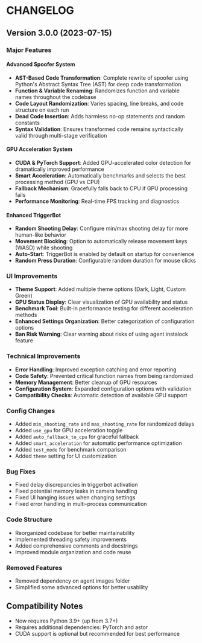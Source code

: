 # CHANGELOG

## Version 3.0.0 (2023-07-15)

### Major Features

#### Advanced Spoofer System
- **AST-Based Code Transformation**: Complete rewrite of spoofer using Python's Abstract Syntax Tree (AST) for deep code transformation
- **Function & Variable Renaming**: Randomizes function and variable names throughout the codebase
- **Code Layout Randomization**: Varies spacing, line breaks, and code structure on each run
- **Dead Code Insertion**: Adds harmless no-op statements and random constants
- **Syntax Validation**: Ensures transformed code remains syntactically valid through multi-stage verification

#### GPU Acceleration System
- **CUDA & PyTorch Support**: Added GPU-accelerated color detection for dramatically improved performance
- **Smart Acceleration**: Automatically benchmarks and selects the best processing method (GPU vs CPU)
- **Fallback Mechanism**: Gracefully falls back to CPU if GPU processing fails
- **Performance Monitoring**: Real-time FPS tracking and diagnostics

#### Enhanced TriggerBot
- **Random Shooting Delay**: Configure min/max shooting delay for more human-like behavior
- **Movement Blocking**: Option to automatically release movement keys (WASD) while shooting
- **Auto-Start**: TriggerBot is enabled by default on startup for convenience
- **Random Press Duration**: Configurable random duration for mouse clicks

### UI Improvements
- **Theme Support**: Added multiple theme options (Dark, Light, Custom Green)
- **GPU Status Display**: Clear visualization of GPU availability and status
- **Benchmark Tool**: Built-in performance testing for different acceleration methods
- **Enhanced Settings Organization**: Better categorization of configuration options
- **Ban Risk Warning**: Clear warning about risks of using agent instalock feature

### Technical Improvements
- **Error Handling**: Improved exception catching and error reporting
- **Code Safety**: Prevented critical function names from being randomized
- **Memory Management**: Better cleanup of GPU resources
- **Configuration System**: Expanded configuration options with validation
- **Compatibility Checks**: Automatic detection of available GPU support

### Config Changes
- Added `min_shooting_rate` and `max_shooting_rate` for randomized delays
- Added `use_gpu` for GPU acceleration toggle
- Added `auto_fallback_to_cpu` for graceful fallback
- Added `smart_acceleration` for automatic performance optimization
- Added `test_mode` for benchmark comparison
- Added `theme` setting for UI customization

### Bug Fixes
- Fixed delay discrepancies in triggerbot activation
- Fixed potential memory leaks in camera handling
- Fixed UI hanging issues when changing settings
- Fixed error handling in multi-process communication

### Code Structure
- Reorganized codebase for better maintainability
- Implemented threading safety improvements
- Added comprehensive comments and docstrings
- Improved module organization and code reuse

### Removed Features
- Removed dependency on agent images folder
- Simplified some advanced options for better usability

## Compatibility Notes
- Now requires Python 3.9+ (up from 3.7+)
- Requires additional dependencies: PyTorch and astor
- CUDA support is optional but recommended for best performance

